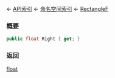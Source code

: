 ← [API索引](Api-Index) ← [命名空间索引](Namespace-Index) ← [RectangleF](VRageMath.RectangleF)

### 概要

```csharp
public float Right { get; }
```

### 返回

[float](https://docs.microsoft.com/en-us/dotnet/api/System.Single?view=netframework-4.6)

